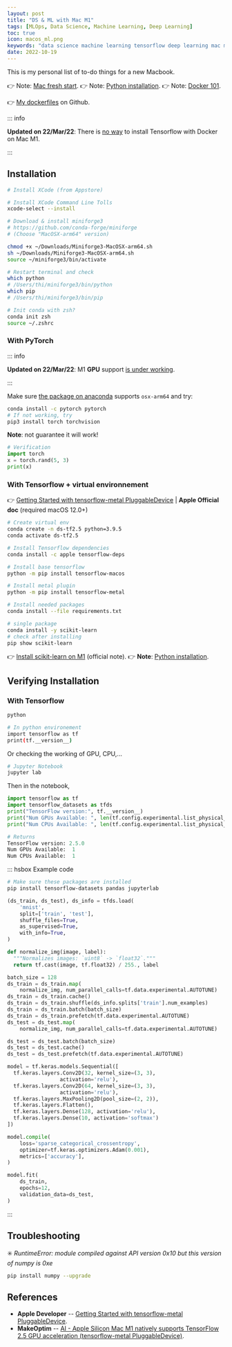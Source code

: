 ```yaml
---
layout: post
title: "DS & ML with Mac M1"
tags: [MLOps, Data Science, Machine Learning, Deep Learning]
toc: true
icon: macos_ml.png
keywords: "data science machine learning tensorflow deep learning mac m1 macos apple getting start installation python pip package docker images arm chip max m1max m1pro pro"
date: 2022-10-19
---
```


This is my personal list of to-do things for a new Macbook.

👉 Note: [Mac fresh start](/fresh-install-macos/).
👉 Note: [Python installation](/python-installation/).
👉 Note: [Docker 101](/docker/).

👉 [My dockerfiles](https://github.com/dinhanhthi/my-dockerfiles/tree/master/docker-ai) on Github.

::: info

**Updated on 22/Mar/22**: There is [no way](https://github.com/tensorflow/tensorflow/issues/52845) to install Tensorflow with Docker on Mac M1.

:::

## Installation

``` bash
# Install XCode (from Appstore)

# Install XCode Command Line Tolls
xcode-select --install

# Download & install miniforge3
# https://github.com/conda-forge/miniforge
# (Choose "MacOSX-arm64" version)

chmod +x ~/Downloads/Miniforge3-MacOSX-arm64.sh
sh ~/Downloads/Miniforge3-MacOSX-arm64.sh
source ~/miniforge3/bin/activate

# Restart terminal and check
which python
# /Users/thi/miniforge3/bin/python
which pip
# /Users/thi/miniforge3/bin/pip
```

``` bash
# Init conda with zsh?
conda init zsh
source ~/.zshrc
```

### With PyTorch

::: info

**Updated on 22/Mar/22**: M1 **GPU** support [is under working](https://github.com/pytorch/pytorch/issues/47702#issuecomment-965625139).

:::

Make sure [the package on anaconda](https://anaconda.org/pytorch/pytorch) supports `osx-arm64` and try:

```bash
conda install -c pytorch pytorch
# If not working, try
pip3 install torch torchvision
```

**Note**: not guarantee it will work!

```python
# Verification
import torch
x = torch.rand(5, 3)
print(x)
```

### With Tensorflow + virtual environnement

:point_right: [Getting Started with tensorflow-metal PluggableDevice](https://developer.apple.com/metal/tensorflow-plugin/) | **Apple Official doc** (required macOS 12.0+)

``` bash
# Create virtual env
conda create -n ds-tf2.5 python=3.9.5
conda activate ds-tf2.5

# Install Tensorflow dependencies
conda install -c apple tensorflow-deps

# Install base tensorflow
python -m pip install tensorflow-macos

# Install metal plugin
python -m pip install tensorflow-metal
```

``` bash
# Install needed packages
conda install --file requirements.txt

# single package
conda install -y scikit-learn
# check after installing
pip show scikit-learn
```

:point_right: [Install scikit-learn on M1](https://scikit-learn.org/stable/install.html#installing-on-apple-silicon-m1-hardware) (official note).
:point_right: **Note**: [Python installation](/python-installation/).

## Verifying Installation

### With Tensorflow

``` bash
python

# In python environement
import tensorflow as tf
print(tf.__version__)
```

Or checking the working of GPU, CPU,...

``` bash
# Jupyter Notebook
jupyter lab
```

Then in the notebook,

```python
import tensorflow as tf
import tensorflow_datasets as tfds
print("TensorFlow version:", tf.__version__)
print("Num GPUs Available: ", len(tf.config.experimental.list_physical_devices('GPU')))
print("Num CPUs Available: ", len(tf.config.experimental.list_physical_devices('CPU')))

# Returns
TensorFlow version: 2.5.0
Num GPUs Available:  1
Num CPUs Available:  1
```

::: hsbox Example code

```bash
# Make sure these packages are installed
pip install tensorflow-datasets pandas jupyterlab
```

```python
(ds_train, ds_test), ds_info = tfds.load(
    'mnist',
    split=['train', 'test'],
    shuffle_files=True,
    as_supervised=True,
    with_info=True,
)

def normalize_img(image, label):
  """Normalizes images: `uint8` -> `float32`."""
  return tf.cast(image, tf.float32) / 255., label

batch_size = 128
ds_train = ds_train.map(
    normalize_img, num_parallel_calls=tf.data.experimental.AUTOTUNE)
ds_train = ds_train.cache()
ds_train = ds_train.shuffle(ds_info.splits['train'].num_examples)
ds_train = ds_train.batch(batch_size)
ds_train = ds_train.prefetch(tf.data.experimental.AUTOTUNE)
ds_test = ds_test.map(
    normalize_img, num_parallel_calls=tf.data.experimental.AUTOTUNE)

ds_test = ds_test.batch(batch_size)
ds_test = ds_test.cache()
ds_test = ds_test.prefetch(tf.data.experimental.AUTOTUNE)

model = tf.keras.models.Sequential([
  tf.keras.layers.Conv2D(32, kernel_size=(3, 3),
                 activation='relu'),
  tf.keras.layers.Conv2D(64, kernel_size=(3, 3),
                 activation='relu'),
  tf.keras.layers.MaxPooling2D(pool_size=(2, 2)),
  tf.keras.layers.Flatten(),
  tf.keras.layers.Dense(128, activation='relu'),
  tf.keras.layers.Dense(10, activation='softmax')
])

model.compile(
    loss='sparse_categorical_crossentropy',
    optimizer=tf.keras.optimizers.Adam(0.001),
    metrics=['accuracy'],
)

model.fit(
    ds_train,
    epochs=12,
    validation_data=ds_test,
)
```

:::

## Troubleshooting

✳️ _RuntimeError: module compiled against API version 0x10 but this version of numpy is 0xe_

```bash
pip install numpy --upgrade
```



## References

- **Apple Developer** -- [Getting Started with tensorflow-metal PluggableDevice](https://developer.apple.com/metal/tensorflow-plugin/).
- **MakeOptim** -- [AI - Apple Silicon Mac M1 natively supports TensorFlow 2.5 GPU acceleration (tensorflow-metal PluggableDevice)](https://makeoptim.com/en/deep-learning/tensorflow-metal).